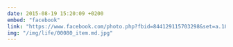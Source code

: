 ```yaml
---
date: 2015-08-19 15:20:09 +0200
embed: "facebook"
link: "https://www.facebook.com/photo.php?fbid=844129115703298&set=a.186584311457785.39690.100003186531392&type=3&theater"
img: "/img/life/00080_item.md.jpg"
---
```

